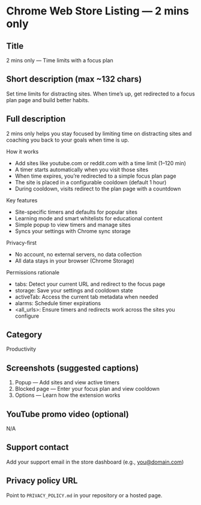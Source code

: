 # Chrome Web Store Listing — 2 mins only

## Title
2 mins only — Time limits with a focus plan

## Short description (max ~132 chars)
Set time limits for distracting sites. When time’s up, get redirected to a focus plan page and build better habits.

## Full description
2 mins only helps you stay focused by limiting time on distracting sites and coaching you back to your goals when time is up.

How it works
- Add sites like youtube.com or reddit.com with a time limit (1–120 min)
- A timer starts automatically when you visit those sites
- When time expires, you’re redirected to a simple focus plan page
- The site is placed in a configurable cooldown (default 1 hour)
- During cooldown, visits redirect to the plan page with a countdown

Key features
- Site-specific timers and defaults for popular sites
- Learning mode and smart whitelists for educational content
- Simple popup to view timers and manage sites
- Syncs your settings with Chrome sync storage

Privacy-first
- No account, no external servers, no data collection
- All data stays in your browser (Chrome Storage)

Permissions rationale
- tabs: Detect your current URL and redirect to the focus page
- storage: Save your settings and cooldown state
- activeTab: Access the current tab metadata when needed
- alarms: Schedule timer expirations
- <all_urls>: Ensure timers and redirects work across the sites you configure

## Category
Productivity

## Screenshots (suggested captions)
1. Popup — Add sites and view active timers
2. Blocked page — Enter your focus plan and view cooldown
3. Options — Learn how the extension works

## YouTube promo video (optional)
N/A

## Support contact
Add your support email in the store dashboard (e.g., you@domain.com)

## Privacy policy URL
Point to `PRIVACY_POLICY.md` in your repository or a hosted page.